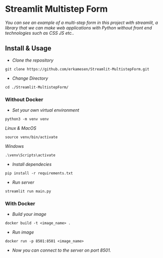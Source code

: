 # Streamlit Multistep Form

*You can see an example of a multi-step form in this project with streamlit, a library that we can make web applications with Python without front end technologies such as CSS JS etc..*

## Install & Usage

- *Clone the repository*
```
git clone https://github.com/erkamesen/Streamlit-MultistepForm.git
```
- *Change Directory*
```
cd ./Streamlit-MultistepForm/
```

### Without Docker

- *Set your own virtual environment*
```
python3 -m venv venv
```
*Linux & MacOS*
```
source venv/bin/activate
```
*Windows*
```
.\venv\Scripts\activate
```

- *Install dependecies*
```
pip install -r requirements.txt
```

- *Run server*
```
streamlit run main.py
```

### With Docker

- *Build your image*
```
docker build -t <image_name> .
```
- *Run image*
```
docker run -p 8501:8501 <image_name>
```
- *Now you can connect to the server on port 8501.*
